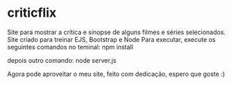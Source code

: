 # criticflix
Site para mostrar a crítica e sinopse de alguns filmes e séries selecionados. Site criado para treinar EJS, Bootstrap e Node
Para executar, execute os seguintes comandos no teminal:
npm install 

depois outro comando:
node server.js

Agora pode aproveitar o meu site, feito com dedicação, espero que goste :) 
